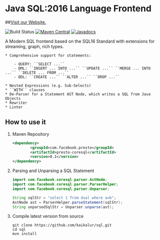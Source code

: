 # Java SQL:2016 Language Frontend

##[Visit our Website.](https://manticore-projects.github.io/sql/index.html)

![Build Status](https://github.com/manticore-projects/sql/actions/workflows/maven.yml/badge.svg)
[![Maven Central](https://maven-badges.herokuapp.com/maven-central/com.facebook.presto/presto-coresql/badge.svg)](http://maven-badges.herokuapp.com/maven-central/com.facebook.presto/presto-coresql)
[![Javadocs](https://www.javadoc.io/badge/com.facebook.presto/presto-coresql.svg)](https://www.javadoc.io/doc/com.facebook.presto/presto-coresql)

A Modern SQL frontend based on the SQL16 Standard with extensions for streaming, graph, rich types.

    * Comprehensive support for statements:

        - QUERY: ``SELECT ...``
        - DML: ``INSERT ... INTO ...`` ``UPDATE ...`` ``MERGE ... INTO ...`` ``DELETE ... FROM ...``
        - DDL: ``CREATE ...`` ``ALTER ...`` ``DROP ...``

    * Nested Expressions (e.g. Sub-Selects)
    * ``WITH`` clauses
    * De-Parser for a Statement AST Node, which writes a SQL from Java Objects
    * Rewriter
    * Linter

## How to use it

1) Maven Repository

    ```xml
    <dependency>
            <groupId>com.facebook.presto</groupId>
            <artifactId>presto-coresql</artifactId>
            <version>0.1</version>
    </dependency>
    ```

2) Parsing and Unparsing a SQL Statement

    ```java
    import com.facebook.coresql.parser.AstNode;
    import com.facebook.coresql.parser.ParserHelper;
    import com.facebook.coresql.parser.Unparser;
    
    String sqlStr = "select 1 from dual where a=b";
    AstNode ast = ParserHelper.parseStatement(sqlStr);
    String unparsedSqlStr = Unparser.unparse(ast);
    ```

3) Compile latest version from source

    ```shell
    git clone https://github.com/kaikalur/sql.git
    cd sql
    mvn install
    ```